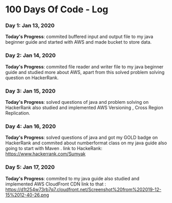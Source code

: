 # 100 Days Of Code - Log

### Day 1: Jan 13, 2020

**Today's Progress**: commited buffered input and output file to my java beginner guide and started with AWS and made bucket to store data.
### Day 2: Jan 14, 2020

**Today's Progress**: commited file reader and writer file to my java beginner guide and studied more about AWS, apart from this solved problem solving question on HackerRank.
### Day 3: Jan 15, 2020

**Today's Progress**: solved questions of java and problem solving on HackerRank also studied and implemented AWS Versioning , Cross Region Replication.
### Day 4: Jan 16, 2020

**Today's Progress**: solved questions of java and got my GOLD badge on HackerRank and commited about numberformat class on my java guide
also going to start with Maven .
link to HackeRank: https://www.hackerrank.com/Sumyak
### Day 5: Jan 17, 2020

**Today's Progress**: commited to my java guide also studied and implemented AWS CloudFront CDN
link to that : https://d1t254w73rb7q7.cloudfront.net/Screenshot%20from%202019-12-15%2012-40-26.png


